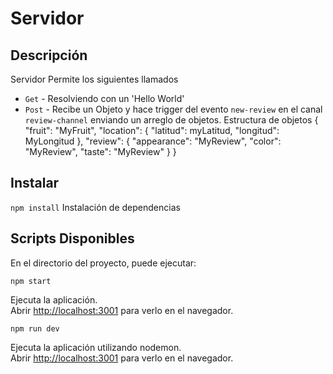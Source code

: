 # Servidor

## Descripción

Servidor 
Permite los siguientes llamados
- `Get` - Resolviendo con un 'Hello World'
- `Post` - Recibe un Objeto y hace trigger del evento `new-review` en el canal `review-channel` enviando un arreglo de objetos.
Estructura de objetos 
    {
      "fruit": "MyFruit",
      "location": {
          "latitud": myLatitud,
          "longitud": MyLongitud
          },
      "review": {
          "appearance": "MyReview",
          "color": "MyReview",
          "taste": "MyReview"
          }
    }

## Instalar

`npm install`
Instalación de dependencias

## Scripts Disponibles

En el directorio del proyecto, puede ejecutar:

`npm start`

Ejecuta la aplicación.<br />
Abrir [http://localhost:3001](http://localhost:3001) para verlo en el navegador.

`npm run dev`

Ejecuta la aplicación utilizando nodemon.<br />
Abrir [http://localhost:3001](http://localhost:3001) para verlo en el navegador.
